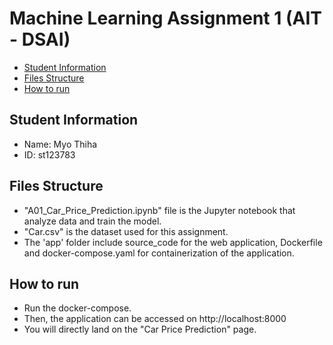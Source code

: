 # Machine Learning Assignment 1 (AIT - DSAI)

- [Student Information](#student-information)
- [Files Structure](#files-structure)
- [How to run](#how-to-run)

## Student Information
 - Name: Myo Thiha
 - ID: st123783

## Files Structure
 - "A01_Car_Price_Prediction.ipynb" file is the Jupyter notebook that analyze data and train the model.
 - "Car.csv" is the dataset used for this assignment.
 - The 'app' folder include source_code for the web application, Dockerfile and docker-compose.yaml for containerization of the application.

## How to run
 - Run the docker-compose.
 - Then, the application can be accessed on http://localhost:8000
 - You will directly land on the "Car Price Prediction" page.